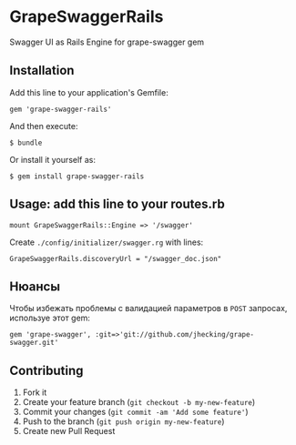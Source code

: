 # GrapeSwaggerRails

Swagger UI as Rails Engine for grape-swagger gem

## Installation

Add this line to your application's Gemfile:

    gem 'grape-swagger-rails'

And then execute:

    $ bundle

Or install it yourself as:

    $ gem install grape-swagger-rails

## Usage: add this line to your routes.rb

    mount GrapeSwaggerRails::Engine => '/swagger'

Create `./config/initializer/swagger.rg` with lines:

    GrapeSwaggerRails.discoveryUrl = "/swagger_doc.json"
    
## Нюансы

Чтобы избежать проблемы с валидацией параметров в `POST` запросах, используе этот gem:

    gem 'grape-swagger', :git=>'git://github.com/jhecking/grape-swagger.git'

## Contributing

1. Fork it
2. Create your feature branch (`git checkout -b my-new-feature`)
3. Commit your changes (`git commit -am 'Add some feature'`)
4. Push to the branch (`git push origin my-new-feature`)
5. Create new Pull Request
